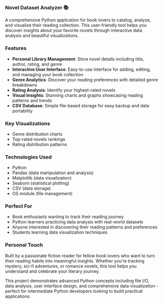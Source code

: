 ### Novel Dataset Analyzer 📚

A comprehensive Python application for book lovers to catalog, analyze, and visualize their reading collection. This user-friendly tool helps you discover insights about your favorite novels through interactive data analysis and beautiful visualizations.

### Features
- **Personal Library Management**: Store novel details including title, author, rating, and genre
- **Interactive User Interface**: Easy-to-use interface for adding, editing, and managing your book collection
- **Genre Analytics**: Discover your reading preferences with detailed genre breakdowns
- **Rating Analysis**: Identify your highest-rated novels
- **Visual Insights**: Stunning charts and graphs showcasing reading patterns and trends
- **CSV Database**: Simple file-based storage for easy backup and data portability

### Key Visualizations
- Genre distribution charts
- Top-rated novels rankings
- Rating distribution patterns

### Technologies Used
- Python
- Pandas (data manipulation and analysis)
- Matplotlib (data visualization)
- Seaborn (statistical plotting)
- CSV (data storage)
- OS module (file management)

### Perfect For
- Book enthusiasts wanting to track their reading journey
- Python learners practicing data analysis with real-world datasets
- Anyone interested in discovering their reading patterns and preferences
- Students learning data visualization techniques

### Personal Touch
Built by a passionate fiction reader for fellow book lovers who want to turn their reading habits into meaningful insights. Whether you're tracking mystery, sci-fi adventures, or romance novels, this tool helps you understand and celebrate your literary journey.

This project demonstrates advanced Python concepts including file I/O, data analysis, user interface design, and comprehensive data visualization - perfect for intermediate Python developers looking to build practical applications.
